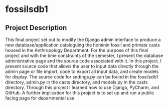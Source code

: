 # fossilsdb1
## Project Description
This final project set out to modify the Django admin interface to produce a new database/application cataloguing the hominin fossil and primate casts housed in the Anthropology Department. For the purpose of this final project and with the time constraints of the semester, I present the database administrative page and the source code associated with it. In this project, I present source code that allows the user to input data directly through the admin page or file import, code to export all input data, and create models for display. The source code for settings.py can be found in the fossilsdb1 directory, admin.py in the casts directory, and models.py in the casts directory. Through this project I learned how to use Django, PyCharm, and GitHub. A further implication for this project is to set up and run a public facing page for departmental use.
